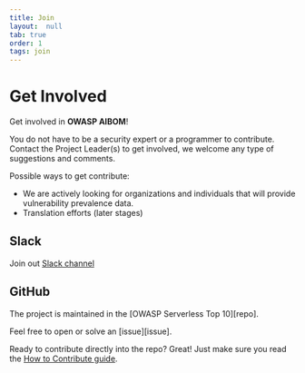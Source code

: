 ```yaml
---
title: Join
layout:  null
tab: true
order: 1
tags: join
---
```


# Get Involved

Get involved in <strong> OWASP AIBOM</strong>\!



You do not have to be a security expert or a programmer to contribute.
Contact the Project Leader(s) to get involved, we welcome any type of
suggestions and comments.


Possible ways to get contribute:


  - We are actively looking for organizations and individuals that will
    provide vulnerability prevalence data.
  - Translation efforts (later stages)

  
## Slack

Join out [Slack channel][slack]



## GitHub

The project is maintained in the [OWASP Serverless Top 10][repo].

Feel free to open or solve an [issue][issue].

Ready to contribute directly into the repo? Great! Just make sure you read the
[How to Contribute guide][contributing]. 




[contributing]: https://github.com/OWASP/Serverless-Top-10-Project/blob/master/CONTRIBUTING.md
[slack]: https://join.slack.com/t/owasp/shared_invite/enQtNDI5MzgxMDQ2MTAwLTEyNzIzYWQ2NDZiMGIwNmJhYzYxZDJiNTM0ZmZiZmJlY2EwZmMwYjAyNmJjNzQxNzMyMWY4OTk3ZTQ0MzFhMDY
